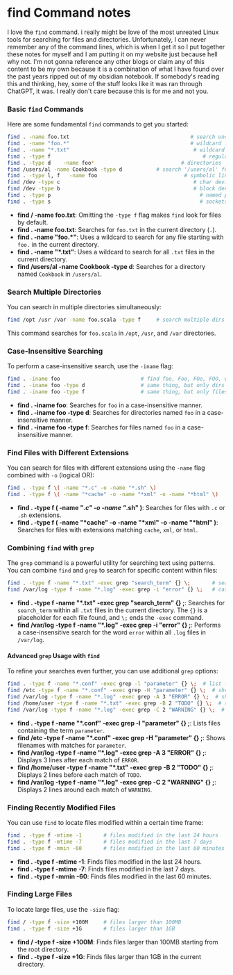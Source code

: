 #  find Command notes 

I love the `find` command. i really might be love of the most unreated Linux tools for searching for files and directories. Unfortunately, I can never remember any of the command lines, which is when I get it so I put together these notes for myself and I am putting it on my website just because hell why not. I'm not gonna reference any other blogs or claim any of this content to be my own because it is a combination of what I have found over the past years ripped out of my obsidian notebook. If somebody's reading this and thinking, hey, some of the stuff looks like it was ran through ChatGPT, it was. I really don't care because this is for me and not you.

### Basic `find` Commands

Here are some fundamental `find` commands to get you started:

```bash
find . -name foo.txt                                       # search under the current dir
find . -name "foo.*"                                       # wildcard for extensions 
find . -name "*.txt"                                        # wildcard for names
find . -type f                                                 # regular files
find . -type d    -name foo*                            # directories
find /users/al -name Cookbook -type d           # search '/users/al' for dir named..
find . -type l, f   -name foo                            # symbolic links and files
find /dev -type c                                           # char devices, think consoles and serial
find /dev -type b                                           # block devices , storage
find . -type p                                                # named pipes
find . -type s                                                # sockets

```


- **find / -name foo.txt**: Omitting the `-type f` flag makes `find` look for files by default.
- **find . -name foo.txt**: Searches for `foo.txt` in the current directory (`.`).
- **find . -name "foo.*"**: Uses a wildcard to search for any file starting with `foo.` in the current directory.
- **find . -name "*.txt"**: Uses a wildcard to search for all `.txt` files in the current directory.
- **find /users/al -name Cookbook -type d**: Searches for a directory named `Cookbook` in `/users/al`.

### Search Multiple Directories

You can search in multiple directories simultaneously:

```bash
find /opt /usr /var -name foo.scala -type f     # search multiple dirs
```

This command searches for `foo.scala` in `/opt`, `/usr`, and `/var` directories.

### Case-Insensitive Searching

To perform a case-insensitive search, use the `-iname` flag:

```bash
find . -iname foo                          # find foo, Foo, FOo, FOO, etc.
find . -iname foo -type d                  # same thing, but only dirs
find . -iname foo -type f                  # same thing, but only files
```

- **find . -iname foo**: Searches for `foo` in a case-insensitive manner.
- **find . -iname foo -type d**: Searches for directories named `foo` in a case-insensitive manner.
- **find . -iname foo -type f**: Searches for files named `foo` in a case-insensitive manner.

### Find Files with Different Extensions

You can search for files with different extensions using the `-name` flag combined with `-o` (logical OR):

```bash 
find . -type f \( -name "*.c" -o -name "*.sh" \)                       # *.c and *.sh files
find . -type f \( -name "*cache" -o -name "*xml" -o -name "*html" \)   # three patterns
```

- **find . -type f \( -name "*.c" -o -name "*.sh" \)**: Searches for files with `.c` or `.sh` extensions.
- **find . -type f \( -name "*cache" -o -name "*xml" -o -name "*html" \)**: Searches for files with extensions matching `cache`, `xml`, or `html`.

### Combining `find` with `grep`

The `grep` command is a powerful utility for searching text using patterns. You can combine `find` and `grep` to search for specific content within files:

```bash
find . -type f -name "*.txt" -exec grep "search_term" {} \;       # search_term in all .txt files
find /var/log -type f -name "*.log" -exec grep -i "error" {} \;   # case-insensitive search for "error" in all .log files
```

- **find . -type f -name "*.txt" -exec grep "search_term" {} \;**: Searches for `search_term` within all `.txt` files in the current directory. The `{}` is a placeholder for each file found, and `\;` ends the `-exec` command.
- **find /var/log -type f -name "*.log" -exec grep -i "error" {} \;**: Performs a case-insensitive search for the word `error` within all `.log` files in `/var/log`.

#### Advanced `grep` Usage with `find`

To refine your searches even further, you can use additional `grep` options:

```bash
find . -type f -name "*.conf" -exec grep -l "parameter" {} \;  # list files containing "parameter"
find /etc -type f -name "*.conf" -exec grep -H "parameter" {} \;  # show filenames with matches
find /var/log -type f -name "*.log" -exec grep -A 3 "ERROR" {} \;  # show 3 lines after match
find /home/user -type f -name "*.txt" -exec grep -B 2 "TODO" {} \;  # show 2 lines before match
find /var/log -type f -name "*.log" -exec grep -C 2 "WARNING" {} \;  # show 2 lines around match
```

- **find . -type f -name "*.conf" -exec grep -l "parameter" {} \;**: Lists files containing the term `parameter`.
- **find /etc -type f -name "*.conf" -exec grep -H "parameter" {} \;**: Shows filenames with matches for `parameter`.
- **find /var/log -type f -name "*.log" -exec grep -A 3 "ERROR" {} \;**: Displays 3 lines after each match of `ERROR`.
- **find /home/user -type f -name "*.txt" -exec grep -B 2 "TODO" {} \;**: Displays 2 lines before each match of `TODO`.
- **find /var/log -type f -name "*.log" -exec grep -C 2 "WARNING" {} \;**: Displays 2 lines around each match of `WARNING`.

### Finding Recently Modified Files

You can use `find` to locate files modified within a certain time frame:

```bash
find . -type f -mtime -1       # files modified in the last 24 hours
find . -type f -mtime -7       # files modified in the last 7 days
find . -type f -mmin -60       # files modified in the last 60 minutes
```

- **find . -type f -mtime -1**: Finds files modified in the last 24 hours.
- **find . -type f -mtime -7**: Finds files modified in the last 7 days.
- **find . -type f -mmin -60**: Finds files modified in the last 60 minutes.

### Finding Large Files

To locate large files, use the `-size` flag:

``` bash
find / -type f -size +100M     # files larger than 100MB
find . -type f -size +1G       # files larger than 1GB
```

- **find / -type f -size +100M**: Finds files larger than 100MB starting from the root directory.
- **find . -type f -size +1G**: Finds files larger than 1GB in the current directory.
